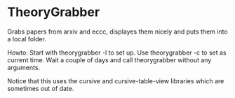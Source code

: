 TheoryGrabber
==========================
Grabs papers from arxiv and eccc, displayes them nicely and puts them into a local folder.

Howto:
Start with theorygrabber -l <directory> to set up.
Use theorygrabber -c to set as current time.
Wait a couple of days and call theorygrabber without any arguments.

Notice that this uses the cursive and cursive-table-view libraries which are sometimes out of date.
